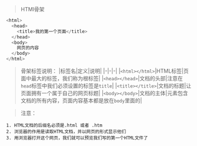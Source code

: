 
> HTMl骨架

```JavaScript
<html>
  <head>
    <title>我的第一个页面</title>
  </head>
  <body>
    网页的内容
  </body>
</html>
```

>骨架标签说明：
|标签名|定义|说明|
|-|-|-|
|`<html></html>`|HTML标签|页面中最大的标签，我们称为根标签|
|`<head></head>`|文档的头部|注意在`head`标签中我们必须设置的标签是`title`|
|`<title></title>`|文档的标题|让页面拥有一个属于自己的网页标题|
|`<body></body>`|文档的主体|元素包含文档的所有内容，页面内容基本都是放在`body`里面的|

>注意：
```
1. HTML文档的后缀名必须是.html 或者 .htm 
2. 浏览器的作用是读取HTML文档，并以网页的形式显示他们
3. 用浏览器打开这个网页，我们就可以预览我们写的第一个HTML文件了
```
